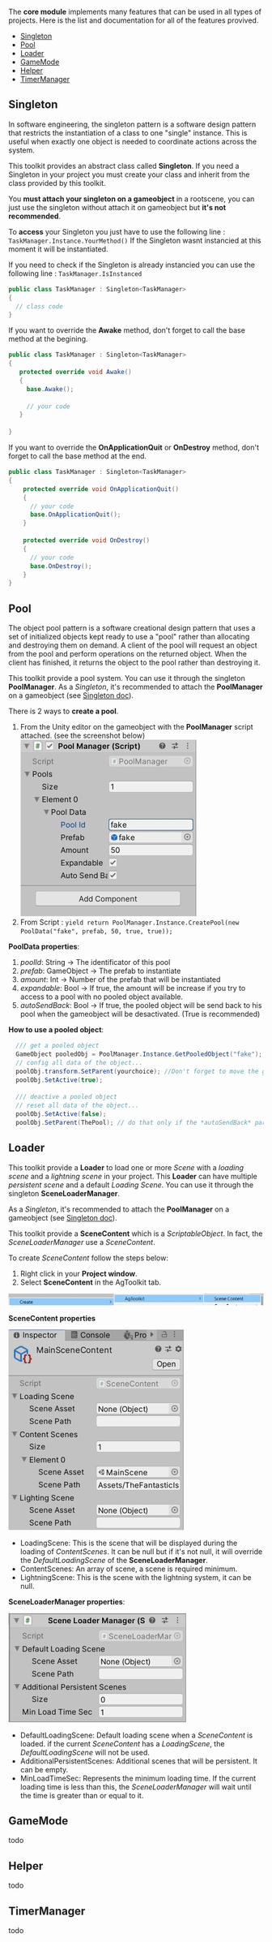 The **core module** implements many features that can be used in all types of projects. Here is the list and documentation for all of the features provived.

* [Singleton](#singleton)
* [Pool](#pool)
* [Loader](#loader)
* [GameMode](#gamemode)
* [Helper](#helper)
* [TimerManager](#timermanager)


## Singleton

In software engineering, the singleton pattern is a software design pattern that restricts the instantiation of a class to one "single" instance. This is useful when exactly one object is needed to coordinate actions across the system.

This toolkit provides an abstract class called **Singleton**. If you need a Singleton in your project you must create your class and inherit from the class provided by this toolkit.

You **must attach your singleton on a gameobject** in a rootscene, you can just use the singleton without attach it on gameobject but **it's not recommended**.

To **access** your Singleton you just have to use the following line : ``` TaskManager.Instance.YourMethod() ```
If the Singleton wasnt instancied at this moment it will be instantiated. 

If you need to check if the Singleton is already instancied you can use the following line : ``` TaskManager.IsInstanced ```

```cs
public class TaskManager : Singleton<TaskManager> 
{ 
  // class code
}
```

If you want to override the **Awake** method, don't forget to call the base method at the begining.

```cs
public class TaskManager : Singleton<TaskManager> 
{ 
   protected override void Awake() 
   {
     base.Awake();
     
     // your code
   }

}
```

If you want to override the **OnApplicationQuit** or **OnDestroy** method, don't forget to call the base method at the end.

```cs
public class TaskManager : Singleton<TaskManager> 
{ 
    protected override void OnApplicationQuit()
    {
      // your code
      base.OnApplicationQuit();
    }

    protected override void OnDestroy()
    {
      // your code
      base.OnDestroy();
    }
}
```



## Pool

The object pool pattern is a software creational design pattern that uses a set of initialized objects kept ready to use a "pool" rather than allocating and destroying them on demand. A client of the pool will request an object from the pool and perform operations on the returned object. When the client has finished, it returns the object to the pool rather than destroying it.

This toolkit provide a pool system. You can use it through the singleton **PoolManager**.
As a *Singleton*, it's recommended to attach the **PoolManager** on a gameobject (see [Singleton doc](#singleton)).

There is 2 ways to **create a pool**. 

1. From the Unity editor on the gameobject with the **PoolManager** script attached. (see the screenshot below)
 ![Create Pool Example](/Documentation/Images/AddPoolFromEditor.JPG)
2. From Script : ``yield return PoolManager.Instance.CreatePool(new PoolData("fake", prefab, 50, true, true));``

**PoolData properties**:

1. *poolId*: String -> The identificator of this pool
2. *prefab*: GameObject -> The prefab to instantiate
3. *amount*: Int -> Number of the prefab that will be instantiated 
4. *expandable*: Bool -> If true, the amount will be increase if you try to access to a pool with no pooled object available.
5. *autoSendBack*: Bool -> If true, the pooled object will be send back to his pool when the gameobject will be desactivated. (True is recommended)

**How to use a pooled object**:

```cs
  /// get a pooled object
  GameObject pooledObj = PoolManager.Instance.GetPooledObject("fake");
  // config all data of the object...
  poolObj.transform.SetParent(yourchoice); //Don't forget to move the gameobject outside of his pool
  poolObj.SetActive(true); 
  
  /// deactive a pooled object
  // reset all data of the object...
  poolObj.SetActive(false);
  poolObj.SetParent(ThePool); // do that only if the *autoSendBack* param is false
```

## Loader

This toolkit provide a **Loader** to load one or more *Scene* with a *loading scene* and a *lightning scene* in your project. This **Loader** can have multiple *persistent scene* and a default *Loading Scene*. You can use it through the singleton **SceneLoaderManager**.

As a *Singleton*, it's recommended to attach the **PoolManager** on a gameobject (see [Singleton doc](#singleton)).

This toolkit provide a **SceneContent** which is a *ScriptableObject*. In fact, the *SceneLoaderManager* use a *SceneContent*.

To create *SceneContent* follow the steps below:

1. Right click in your **Project window**.
2. Select **SceneContent** in the AgToolkit tab.

![Create SceneContent](/Documentation/Images/CreateSceneContent.jpg)

**SceneContent properties**

![SceneContent Properties](/Documentation/Images/SceneContentProperties.jpg)

* LoadingScene: This is the scene that will be displayed during the loading of *ContentScenes*. It can be null but if it's not null, it will override the *DefaultLoadingScene* of the **SceneLoaderManager**.
* ContentScenes: An array of scene, a scene is required minimum.
* LightningScene: This is the scene with the lightning system, it can be null.

**SceneLoaderManager properties**:

![SceneLoaderManager Properties](/Documentation/Images/SceneLoaderManager.jpg)

* DefaultLoadingScene: Default loading scene when a *SceneContent* is loaded. if the current *SceneContent* has a *LoadingScene*, the *DefaultLoadingScene* will not be used.
* AdditionalPersistentScenes: Additional scenes that will be persistent. It can be empty.
* MinLoadTimeSec: Represents the minimum loading time. If the current loading time is less than this, the *SceneLoaderManager* will wait until the time is greater than or equal to it. 


## GameMode

todo


## Helper

todo


## TimerManager

todo
